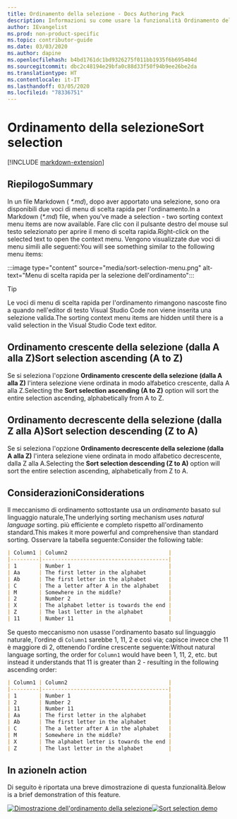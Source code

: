 ```yaml
---
title: Ordinamento della selezione - Docs Authoring Pack
description: Informazioni su come usare la funzionalità Ordinamento della selezione di Docs Authoring Pack, estensione di Visual Studio Code.
author: IEvangelist
ms.prod: non-product-specific
ms.topic: contributor-guide
ms.date: 03/03/2020
ms.author: dapine
ms.openlocfilehash: b4bd1761dc1bd9326275f011bb1935f6b695404d
ms.sourcegitcommit: dbc2c48194e29bfa0c88d33f50f94b9ee26be2da
ms.translationtype: HT
ms.contentlocale: it-IT
ms.lasthandoff: 03/05/2020
ms.locfileid: "78336751"
---
```

# <a name="sort-selection"></a><span data-ttu-id="8f397-103">Ordinamento della selezione</span><span class="sxs-lookup"><span data-stu-id="8f397-103">Sort selection</span></span>

[!INCLUDE [markdown-extension](includes/markdown-extension.md)]

## <a name="summary"></a><span data-ttu-id="8f397-104">Riepilogo</span><span class="sxs-lookup"><span data-stu-id="8f397-104">Summary</span></span>

<span data-ttu-id="8f397-105">In un file Markdown ( *\*.md*), dopo aver apportato una selezione, sono ora disponibili due voci di menu di scelta rapida per l'ordinamento.</span><span class="sxs-lookup"><span data-stu-id="8f397-105">In a Markdown (*\*.md*) file, when you've made a selection - two sorting context menu items are now available.</span></span> <span data-ttu-id="8f397-106">Fare clic con il pulsante destro del mouse sul testo selezionato per aprire il meno di scelta rapida.</span><span class="sxs-lookup"><span data-stu-id="8f397-106">Right-click on the selected text to open the context menu.</span></span> <span data-ttu-id="8f397-107">Vengono visualizzate due voci di menu simili alle seguenti:</span><span class="sxs-lookup"><span data-stu-id="8f397-107">You will see something similar to the following menu items:</span></span>

:::image type="content" source="media/sort-selection-menu.png" alt-text="Menu di scelta rapida per la selezione dell'ordinamento":::

> [!TIP]
> <span data-ttu-id="8f397-109">Le voci di menu di scelta rapida per l'ordinamento rimangono nascoste fino a quando nell'editor di testo Visual Studio Code non viene inserita una selezione valida.</span><span class="sxs-lookup"><span data-stu-id="8f397-109">The sorting context menu items are hidden until there is a valid selection in the Visual Studio Code text editor.</span></span>

## <a name="sort-selection-ascending-a-to-z"></a><span data-ttu-id="8f397-110">Ordinamento crescente della selezione (dalla A alla Z)</span><span class="sxs-lookup"><span data-stu-id="8f397-110">Sort selection ascending (A to Z)</span></span>

<span data-ttu-id="8f397-111">Se si seleziona l'opzione **Ordinamento crescente della selezione (dalla A alla Z)** l'intera selezione viene ordinata in modo alfabetico crescente, dalla A alla Z.</span><span class="sxs-lookup"><span data-stu-id="8f397-111">Selecting the **Sort selection ascending (A to Z)** option will sort the entire selection ascending, alphabetically from A to Z.</span></span>

## <a name="sort-selection-descending-z-to-a"></a><span data-ttu-id="8f397-112">Ordinamento decrescente della selezione (dalla Z alla A)</span><span class="sxs-lookup"><span data-stu-id="8f397-112">Sort selection descending (Z to A)</span></span>

<span data-ttu-id="8f397-113">Se si seleziona l'opzione **Ordinamento decrescente della selezione (dalla A alla Z)** l'intera selezione viene ordinata in modo alfabetico decrescente, dalla Z alla A.</span><span class="sxs-lookup"><span data-stu-id="8f397-113">Selecting the **Sort selection descending (Z to A)** option will sort the entire selection ascending, alphabetically from Z to A.</span></span>

## <a name="considerations"></a><span data-ttu-id="8f397-114">Considerazioni</span><span class="sxs-lookup"><span data-stu-id="8f397-114">Considerations</span></span>

<span data-ttu-id="8f397-115">Il meccanismo di ordinamento sottostante usa un *ordinamento* basato sul linguaggio naturale,</span><span class="sxs-lookup"><span data-stu-id="8f397-115">The underlying sorting mechanism uses *natural language* sorting.</span></span> <span data-ttu-id="8f397-116">più efficiente e completo rispetto all'ordinamento standard.</span><span class="sxs-lookup"><span data-stu-id="8f397-116">This makes it more powerful and comprehensive than standard sorting.</span></span> <span data-ttu-id="8f397-117">Osservare la tabella seguente:</span><span class="sxs-lookup"><span data-stu-id="8f397-117">Consider the following table:</span></span>

```markdown
| Column1 | Column2                                |
|---------|----------------------------------------|
| 1       | Number 1                               |
| Aa      | The first letter in the alphabet       |
| Ab      | The first letter in the alphabet       |
| C       | The a letter after A in the alphabet   |
| M       | Somewhere in the middle?               |
| 2       | Number 2                               |
| X       | The alphabet letter is towards the end |
| Z       | The last letter in the alphabet        |
| 11      | Number 11                              |
```

<span data-ttu-id="8f397-118">Se questo meccanismo non usasse l'ordinamento basato sul linguaggio naturale, l'ordine di `Column1` sarebbe 1, 11, 2 e così via; capisce invece che 11 è maggiore di 2, ottenendo l'ordine crescente seguente:</span><span class="sxs-lookup"><span data-stu-id="8f397-118">Without natural language sorting, the order for `Column1` would have been 1, 11, 2, etc. but instead it understands that 11 is greater than 2 - resulting in the following ascending order:</span></span>

```markdown
| Column1 | Column2                                |
|---------|----------------------------------------|
| 1       | Number 1                               |
| 2       | Number 2                               |
| 11      | Number 11                              |
| Aa      | The first letter in the alphabet       |
| Ab      | The first letter in the alphabet       |
| C       | The a letter after A in the alphabet   |
| M       | Somewhere in the middle?               |
| X       | The alphabet letter is towards the end |
| Z       | The last letter in the alphabet        |
```

## <a name="in-action"></a><span data-ttu-id="8f397-119">In azione</span><span class="sxs-lookup"><span data-stu-id="8f397-119">In action</span></span>

<span data-ttu-id="8f397-120">Di seguito è riportata una breve dimostrazione di questa funzionalità.</span><span class="sxs-lookup"><span data-stu-id="8f397-120">Below is a brief demonstration of this feature.</span></span>

<span data-ttu-id="8f397-121">[![Dimostrazione dell'ordinamento della selezione](media/sort-selection.gif)](media/sort-selection.gif#lightbox)</span><span class="sxs-lookup"><span data-stu-id="8f397-121">[![Sort selection demo](media/sort-selection.gif)](media/sort-selection.gif#lightbox)</span></span>
